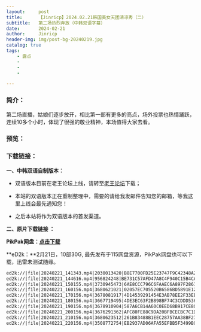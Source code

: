 ```yaml
---
layout:     post
title:      【Jinricp】2024.02.21韩国美女天团清凉秀（二）
subtitle:   第二场热烈奔放（中韩双语字幕）
date:       2024-02-21
author:     Jinricp
header-img: img/post-bg-20240219.jpg
catalog: true
tags:
    - 露点
    - 
    - 
    - 

---
```


### 简介：

第二场直播，姑娘们逐步放开，相比第一部有更多的亮点，场外投票也热情踊跃，连续10多个小时，体现了很强的敬业精神，本场值得大家去看。

### 预览：



### 下载链接：

**一、中韩双语自制版本：**

+ 双语版本目前在老王论坛上线，请转至[老王论坛](https://laowang.vip/forum.php?mod=viewthread&tid=1304320)下载；

+ 本站的双语版本正在重制整理中，需要的请给我发邮件告知您的邮箱，等我这里上线会最先通知您！ 

+ 之后本站将作为双语版本的首发渠道。

  

**二、原片下载链接 ：**

**PikPak网盘：[点击下载](https://mypikpak.com/s/VNspwCi8nl7Op5l4Mufh69Slo1)**

**eD2k：**2月21日，10部30G, 最先发布于115网盘资源，PikPak网盘也可以下载，迅雷未测试随缘。

```txt
ed2k://|file|20240221_141343.mp4|2030013420|B8E7700FD25E23747F9C42348A24C43E|/  
ed2k://|file|20240221_144616.mp4|956824248|BE731C57AFD47A8C4F940C15B4CA6451|/  
ed2k://|file|20240221_150155.mp4|3730945473|6AE8CCC796C6FAAEC6A897F28616ED9C|/  
ed2k://|file|20240221_160156.mp4|3680621021|02057EC705520B6586BD5891E126ECAB|/  
ed2k://|file|20240221_170156.mp4|3678081917|4D14539291454E3AB78EE2F33EEA83DD|/  
ed2k://|file|20240221_180156.mp4|3667719495|4DE3EC63F2B898BF74C3CDDD5361A29A|/  
ed2k://|file|20240221_190156.mp4|3678910904|587A6CB14A60C0EED68B917CE803CDF3|/  
ed2k://|file|20240221_200156.mp4|3676291362|AFC80FE88C9DA20BFBCECBC7C1D3464B|/  
ed2k://|file|20240221_210156.mp4|3680623512|261B83488B1EEC28757AA38BF272A767|/  
ed2k://|file|20240221_220156.mp4|3508772754|EB2937AD06AFA55EFBB5F3499B9D1ABC|/  
```

